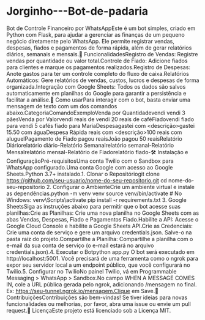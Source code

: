 # Jorginho---Bot-de-padaria
Bot de Controle Financeiro por WhatsAppEste é um bot simples, criado em Python com Flask, para ajudar a gerenciar as finanças de um pequeno negócio diretamente pelo WhatsApp. Ele permite registrar vendas, despesas, fiados e pagamentos de forma rápida, além de gerar relatórios diários, semanais e mensais.🚀 FuncionalidadesRegistro de Vendas: Registre vendas por quantidade ou valor total.Controle de Fiado: Adicione fiados para clientes e marque os pagamentos realizados.Registro de Despesas: Anote gastos para ter um controle completo do fluxo de caixa.Relatórios Automáticos: Gere relatórios de vendas, custos, lucros e despesas de forma organizada.Integração com Google Sheets: Todos os dados são salvos automaticamente em planilhas do Google para garantir a persistência e facilitar a análise.🤖 Como usarPara interagir com o bot, basta enviar uma mensagem de texto com um dos comandos abaixo.CategoriaComandoExemploVenda por Quantidadevendi <quantidade> <produto>vendi 3 pãesVenda por Valorvendi <valor> reais de <produto>vendi 20 reais de caféFiadovendi <quantidade> <produto> fiado para <cliente>vendi 5 cafés fiado para MariaDespesagastei <valor> com <descrição>gastei 15.50 com águaDespesa Rápida<valor> reais com <descrição>100 reais com aluguelPagamento de Fiado<cliente> pagou <valor> reaisJoão pagou 50 reaisRelatório Diáriorelatório diário-Relatório Semanalrelatório semanal-Relatório Mensalrelatório mensal-Relatório de Fiadorelatório fiado-🛠️ Instalação e ConfiguraçãoPré-requisitosUma conta Twilio com o Sandbox para WhatsApp configurado.Uma conta Google com acesso ao Google Sheets.Python 3.7+ instalado.1. Clonar o Repositóriogit clone https://github.com/seu-usuario/nome-do-seu-repositorio.git
cd nome-do-seu-repositorio
2. Configurar o AmbienteCrie um ambiente virtual e instale as dependências.python -m venv venv
source venv/bin/activate  # No Windows: venv\Scripts\activate
pip install -r requirements.txt
3. Google SheetsSiga as instruções abaixo para permitir que o bot acesse suas planilhas:Crie as Planilhas: Crie uma nova planilha no Google Sheets com as abas Vendas, Despesas, Fiado e Pagamentos Fiado.Habilite a API: Acesse o Google Cloud Console e habilite a Google Sheets API.Crie as Credenciais: Crie uma conta de serviço e gere um arquivo credentials.json. Salve-o na pasta raiz do projeto.Compartilhe a Planilha: Compartilhe a planilha com o e-mail da sua conta de serviço (o e-mail estará no arquivo credentials.json).4. Executar o Botpython app.py
O bot será executado em http://localhost:5001. Você precisará de uma ferramenta como o ngrok para expor seu servidor local a um endpoint público, que você configurará no Twilio.5. Configurar no TwilioNo painel Twilio, vá em Programmable Messaging > WhatsApp > Sandbox.No campo WHEN A MESSAGE COMES IN, cole a URL pública gerada pelo ngrok, adicionando /mensagem no final. Ex: https://seu-tunnel.ngrok.io/mensagem.Clique em Save.🤝 ContribuiçõesContribuições são bem-vindas! Se tiver ideias para novas funcionalidades ou melhorias, por favor, abra uma issue ou envie um pull request.📄 LicençaEste projeto está licenciado sob a Licença MIT.
